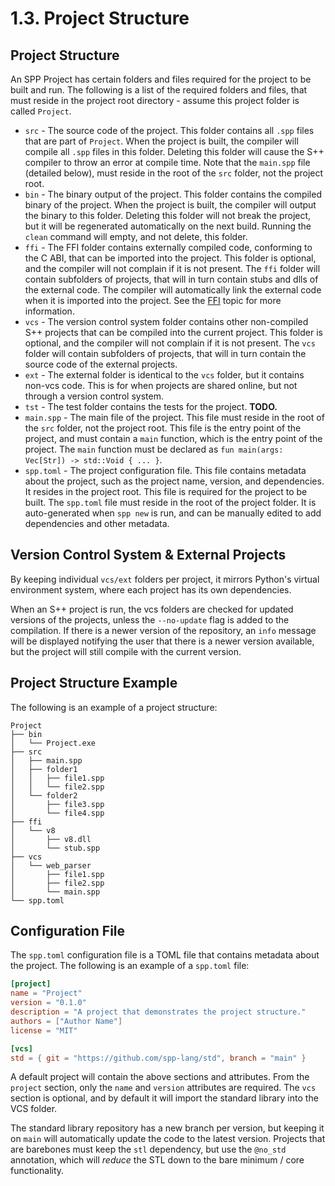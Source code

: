 # 1.3. Project Structure

<primary-label ref="header-label"/>

<secondary-label ref="doc-wip"/>

## Project Structure

An SPP Project has certain folders and files required for the project to be built and run. The following is a list of
the required folders and files, that must reside in the project root directory - assume this project folder is called
`Project`.

- `src` - The source code of the project. This folder contains all `.spp` files that are part of `Project`. When the
  project is built, the compiler will compile all `.spp` files in this folder. Deleting this folder will cause the S++
  compiler to throw an error at compile time. Note that the `main.spp` file (detailed below), must reside in the root of
  the `src` folder, not the project root.
- `bin` - The binary output of the project. This folder contains the compiled binary of the project. When the project is
  built, the compiler will output the binary to this folder. Deleting this folder will not break the project, but it
  will be regenerated automatically on the next build. Running the `clean` command will empty, and not delete, this
  folder.
- `ffi` - The FFI folder contains externally compiled code, conforming to the C ABI, that can be imported into the
  project. This folder is optional, and the compiler will not complain if it is not present. The `ffi` folder will
  contain subfolders of projects, that will in turn contain stubs and dlls of the external code. The compiler will
  automatically link the external code when it is imported into the project. See the [FFI](13-2-FFI.md) topic for more
  information.
- `vcs` - The version control system folder contains other non-compiled S++ projects that can be compiled into the
  current project. This folder is optional, and the compiler will not complain if it is not present. The `vcs` folder
  will contain subfolders of projects, that will in turn contain the source code of the external projects.
- `ext` - The external folder is identical to the `vcs` folder, but it contains non-vcs code. This is for when projects
  are shared online, but not through a version control system.
- `tst` - The test folder contains the tests for the project. **TODO.**
- `main.spp` - The main file of the project. This file must reside in the root of the `src` folder, not the project
  root. This file is the entry point of the project, and must contain a `main` function, which is the entry point of the
  project. The `main` function must be declared as `fun main(args: Vec[Str]) -> std::Void { ... }`.
- `spp.toml` - The project configuration file. This file contains metadata about the project, such as the project name,
  version, and dependencies. It resides in the project root. This file is required for the project to be built. The
  `spp.toml` file must reside in the root of the project folder. It is auto-generated when `spp new` is run, and can be
  manually edited to add dependencies and other metadata.

## Version Control System & External Projects

By keeping individual `vcs/ext` folders per project, it mirrors Python's virtual environment system, where each project
has its own dependencies.

When an S++ project is run, the vcs folders are checked for updated versions of the projects, unless the `--no-update`
flag is added to the compilation. If there is a newer version of the repository, an `info` message will be displayed
notifying the user that there is a newer version available, but the project will still compile with the current version.

## Project Structure Example

The following is an example of a project structure:

```
Project
├── bin
│   └── Project.exe
├── src
│   ├── main.spp
│   ├── folder1
│   │   ├── file1.spp
│   │   └── file2.spp
│   └── folder2
│       ├── file3.spp
│       └── file4.spp
├── ffi
│   └── v8
│       ├── v8.dll
│       └── stub.spp
├── vcs
│   └── web_parser
│       ├── file1.spp
│       ├── file2.spp
│       └── main.spp
└── spp.toml
```

## Configuration File

The `spp.toml` configuration file is a TOML file that contains metadata about the project. The following is an example
of a `spp.toml` file:

```toml
[project]
name = "Project"
version = "0.1.0"
description = "A project that demonstrates the project structure."
authors = ["Author Name"]
license = "MIT"

[vcs]
std = { git = "https://github.com/spp-lang/std", branch = "main" }
```

A default project will contain the above sections and attributes. From the `project` section, only the `name` and
`version` attributes are required. The `vcs` section is optional, and by default it will import the standard library
into the VCS folder.

The standard library repository has a new branch per version, but keeping it on `main` will automatically update the
code to the latest version. Projects that are barebones must keep the `stl` dependency, but use the `@no_std`
annotation, which will _reduce_ the STL down to the bare minimum / core functionality.
